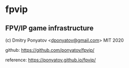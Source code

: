 #  fpvip
## FPV/IP game infrastructure

(c) Dmitry Ponyatov <<dponyatov@gmail.com>> MIT 2020

github: https://github.com/ponyatov/fpvip/

reference: https://ponyatov.github.io/fpvip/
